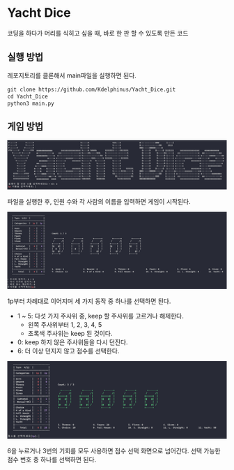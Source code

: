 # Yacht Dice

코딩을 하다가 머리를 식히고 싶을 때, 바로 한 판 할 수 있도록 만든 코드

## 실행 방법

레포지토리를 클론해서 main파일을 실행하면 된다.

```
git clone https://github.com/Kdelphinus/Yacht_Dice.git
cd Yacht_Dice
python3 main.py
```

## 게임 방법

![start](img/start.png)

파일을 실행한 후, 인원 수와 각 사람의 이름을 입력하면 게임이 시작된다.

![playing](img/playing.png)

1p부터 차례대로 이어지며 세 가지 동작 중 하나를 선택하면 된다.

- 1 ~ 5: 다섯 가지 주사위 중, keep 할 주사위를 고르거나 해제한다.
  - 왼쪽 주사위부터 1, 2, 3, 4, 5
  - 초록색 주사위는 keep 된 것이다.
- 0: keep 하지 않은 주사위들을 다시 던진다.
- 6: 더 이상 던지지 않고 점수를 선택한다.

![score](img/score.png)

6을 누르거나 3번의 기회를 모두 사용하면 점수 선택 화면으로 넘어간다. 선택 가능한 점수 번호 중 하나를 선택하면 된다.
